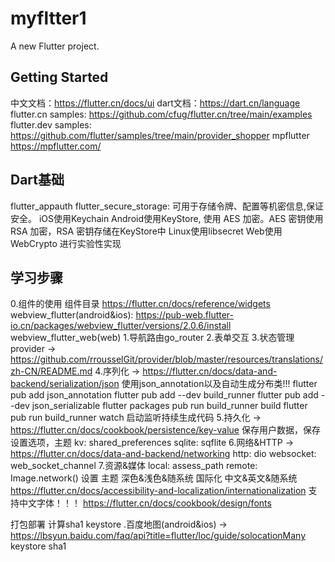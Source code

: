 # myfltter1

A new Flutter project.

## Getting Started
中文文档：https://flutter.cn/docs/ui
dart文档：https://dart.cn/language
flutter.cn samples: https://github.com/cfug/flutter.cn/tree/main/examples
flutter.dev samples: https://github.com/flutter/samples/tree/main/provider_shopper
mpflutter https://mpflutter.com/

## Dart基础
 flutter_appauth
 flutter_secure_storage: 可用于存储令牌、配置等机密信息,保证安全。
      iOS使用Keychain
      Android使用KeyStore, 使用 AES 加密。AES 密钥使用 RSA 加密，RSA 密钥存储在KeyStore中
      Linux使用libsecret
      Web使用 WebCrypto 进行实验性实现
## 学习步骤
0.组件的使用
  组件目录 https://flutter.cn/docs/reference/widgets
  webview_flutter(android&ios): https://pub-web.flutter-io.cn/packages/webview_flutter/versions/2.0.6/install
  webview_flutter_web(web)
1.导航路由go_router
2.表单交互
3.状态管理
  provider -> https://github.com/rrousselGit/provider/blob/master/resources/translations/zh-CN/README.md
4.序列化 -> https://flutter.cn/docs/data-and-backend/serialization/json
      使用json_annotation以及自动生成分布类!!!
      flutter pub add json_annotation
      flutter pub add --dev build_runner
      flutter pub add --dev json_serializable
      flutter packages pub run build_runner build
      flutter pub run build_runner watch 启动监听持续生成代码
5.持久化 -> https://flutter.cn/docs/cookbook/persistence/key-value
      保存用户数据，保存设置选项，主题
      kv: shared_preferences
      sqlite: sqflite 
6.网络&HTTP -> https://flutter.cn/docs/data-and-backend/networking
      http: dio
      websocket: web_socket_channel
7.资源&媒体
      local: assess_path
      remote: Image.network()
设置
  主题 深色&浅色&随系统
  国际化 中文&英文&随系统 https://flutter.cn/docs/accessibility-and-localization/internationalization
  支持中文字体！！！ https://flutter.cn/docs/cookbook/design/fonts

打包部署
   计算sha1
   keystore
.百度地图(android&ios) -> https://lbsyun.baidu.com/faq/api?title=flutter/loc/guide/solocationMany
  keystore
  sha1
